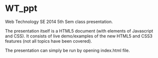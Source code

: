 WT_ppt
======
Web Technology SE 2014 5th Sem class presentation.

The presentation itself is a HTML5 document (with elements of Javascript and CSS).
It consists of live demo/examples of the new HTML5 and CSS3 features (not all topics have been covered).

The presentation can simply be run by opening index.html file.
